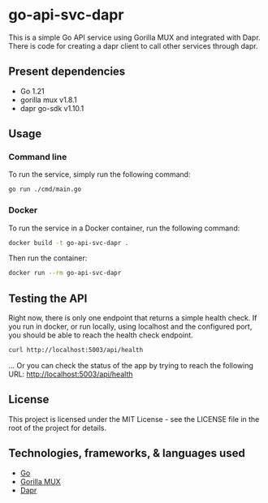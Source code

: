 # go-api-svc-dapr

This is a simple Go API service using Gorilla MUX and integrated with Dapr. There is code for creating a dapr client to call other services through dapr.

## Present dependencies

- Go 1.21
- gorilla mux v1.8.1
- dapr go-sdk v1.10.1

## Usage

### Command line

To run the service, simply run the following command:

```bash
go run ./cmd/main.go
```

### Docker

To run the service in a Docker container, run the following command:

```bash
docker build -t go-api-svc-dapr .
```

Then run the container:

```bash
docker run --rm go-api-svc-dapr
```

## Testing the API

Right now, there is only one endpoint that returns a simple health check. If you run in docker, or run locally, using localhost and the configured port, you should be able to reach the health check endpoint.

```bash
curl http://localhost:5003/api/health
```

... Or you can check the status of the app by trying to reach the following URL: <http://localhost:5003/api/health>

## License

This project is licensed under the MIT License - see the LICENSE file in the root of the project for details.

## Technologies, frameworks, & languages used

- [Go](https://golang.org/)
- [Gorilla MUX](https://github.com/gorilla/mux)
- [Dapr](https://dapr.io/)
